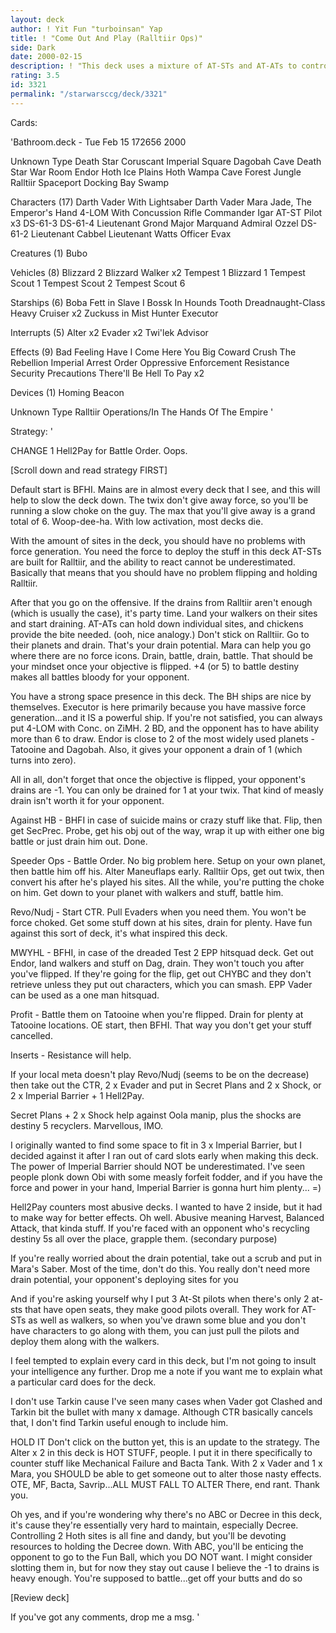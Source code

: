 ```yaml
---
layout: deck
author: ! Yit Fun "turboinsan" Yap
title: ! "Come Out And Play (Ralltiir Ops)"
side: Dark
date: 2000-02-15
description: ! "This deck uses a mixture of AT-STs and AT-ATs to control the ground. Flips, then holds the objective down."
rating: 3.5
id: 3321
permalink: "/starwarsccg/deck/3321"
---
```

Cards: 

'Bathroom.deck - Tue Feb 15 172656 2000


Unknown Type
Death Star
Coruscant Imperial Square
Dagobah Cave
Death Star War Room
Endor
Hoth Ice Plains
Hoth Wampa Cave
Forest
Jungle
Ralltiir
Spaceport Docking Bay
Swamp

Characters (17)
Darth Vader With Lightsaber
Darth Vader
Mara Jade, The Emperor's Hand
4-LOM With Concussion Rifle
Commander Igar
AT-ST Pilot  x3
DS-61-3
DS-61-4
Lieutenant Grond
Major Marquand
Admiral Ozzel
DS-61-2
Lieutenant Cabbel
Lieutenant Watts
Officer Evax

Creatures (1)
Bubo

Vehicles (8)
Blizzard 2
Blizzard Walker  x2
Tempest 1
Blizzard 1
Tempest Scout 1
Tempest Scout 2
Tempest Scout 6

Starships (6)
Boba Fett in Slave I
Bossk In Hounds Tooth
Dreadnaught-Class Heavy Cruiser  x2
Zuckuss in Mist Hunter
Executor

Interrupts (5)
Alter  x2
Evader	x2
Twi'lek Advisor

Effects (9)
Bad Feeling Have I
Come Here You Big Coward
Crush The Rebellion
Imperial Arrest Order
Oppressive Enforcement
Resistance
Security Precautions
There'll Be Hell To Pay  x2

Devices (1)
Homing Beacon

Unknown Type
Ralltiir Operations/In The Hands Of The Empire
'

Strategy: '

CHANGE 1 Hell2Pay for Battle Order. Oops.

[Scroll down and read strategy FIRST]

Default start is BFHI. Mains are in almost every deck that I see, and this will help to slow the deck down. The twix don't give away force, so you'll be running a slow choke on the guy. The max that you'll give away is a grand total of 6. Woop-dee-ha. With low activation, most decks die.

With the amount of sites in the deck, you should have no problems with force generation. You need the force to deploy the stuff in this deck AT-STs are built for Ralltiir, and the ability to react cannot be underestimated. Basically that means that you should have no problem flipping and holding Ralltiir.

After that you go on the offensive. If the drains from Ralltiir aren't enough (which is usually the case), it's party time. Land your walkers on their sites and start draining. AT-ATs can hold down individual sites, and chickens provide the bite needed. (ooh, nice analogy.) Don't stick on Ralltiir. Go to their planets and drain. That's your drain potential. Mara can help you go where there are no force icons. Drain, battle, drain, battle. That should be your mindset once your objective is flipped. +4 (or 5) to battle destiny makes all battles bloody for your opponent.

You have a strong space presence in this deck. The BH ships are nice by themselves. Executor is here primarily because you have massive force generation...and it IS a powerful ship. If you're not satisfied, you can always put 4-LOM with Conc. on ZiMH. 2 BD, and the opponent has to have ability more than 6 to draw. Endor is close to 2 of the most widely used planets - Tatooine and Dagobah. Also, it gives your opponent a drain of 1 (which turns into zero).

All in all, don't forget that once the objective is flipped, your opponent's drains are -1. You can only be drained for 1 at your twix. That kind of measly drain isn't worth it for your opponent.

Against HB - BHFI in case of suicide mains or crazy stuff like that. Flip, then get SecPrec. Probe, get his obj out of the way, wrap it up with either one big battle or just drain him out. Done.

Speeder Ops - Battle Order. No big problem here. Setup on your own planet, then battle him off his. Alter Maneuflaps early. Ralltiir Ops, get out twix, then convert his after he's played his sites. All the while, you're putting the choke on him. Get down to your planet with walkers and stuff, battle him.

Revo/Nudj - Start CTR. Pull Evaders when you need them. You won't be force choked. Get some stuff down at his sites, drain for plenty. Have fun against this sort of deck, it's what inspired this deck.

MWYHL - BFHI, in case of the dreaded Test 2 EPP hitsquad deck. Get out Endor, land walkers and stuff on Dag, drain. They won't touch you after you've flipped. If they're going for the flip, get out CHYBC and they don't retrieve unless they put out characters, which you can smash. EPP Vader can be used as a one man hitsquad.

Profit - Battle them on Tatooine when you're flipped. Drain for plenty at Tatooine locations. OE start, then BFHI. That way you don't get your stuff cancelled.

Inserts - Resistance will help.

If your local meta doesn't play Revo/Nudj (seems to be on the decrease) then take out the CTR, 2 x Evader and put in Secret Plans and 2 x Shock, or 2 x Imperial Barrier + 1 Hell2Pay.

Secret Plans + 2 x Shock help against Oola manip, plus the shocks are destiny 5 recyclers. Marvellous, IMO.

I originally wanted to find some space to fit in 3 x Imperial Barrier, but I decided against it after I ran out of card slots early when making this deck. The power of Imperial Barrier should NOT be underestimated. I've seen people plonk down Obi with some measly forfeit fodder, and if you have the force and power in your hand, Imperial Barrier is gonna hurt him plenty... =)

Hell2Pay counters most abusive decks. I wanted to have 2 inside, but it had to make way for better effects. Oh well. Abusive meaning Harvest, Balanced Attack, that kinda stuff. If you're faced with an opponent who's recycling destiny 5s all over the place, grapple them. (secondary purpose)

If you're really worried about the drain potential, take out a scrub and put in Mara's Saber. Most of the time, don't do this. You really don't need more drain potential, your opponent's deploying sites for you

And if you're asking yourself why I put 3 At-St pilots when there's only 2 at-sts that have open seats, they make good pilots overall. They work for AT-STs as well as walkers, so when you've drawn some blue and you don't have characters to go along with them, you can just pull the pilots and deploy them along with the walkers.

I feel tempted to explain every card in this deck, but I'm not going to insult your intelligence any further. Drop me a note if you want me to explain what a particular card does for the deck.

I don't use Tarkin cause I've seen many cases when Vader got Clashed and Tarkin bit the bullet with many x damage. Although CTR basically cancels that, I don't find Tarkin useful enough to include him.

HOLD IT Don't click on the button yet, this is an update to the strategy. The Alter x 2 in this deck is HOT STUFF, people. I put it in there specifically to counter stuff like Mechanical Failure and Bacta Tank. With 2 x Vader and 1 x Mara, you SHOULD be able to get someone out to alter those nasty effects. OTE, MF, Bacta, Savrip...ALL MUST FALL TO ALTER There, end rant. Thank you.

Oh yes, and if you're wondering why there's no ABC or Decree in this deck, it's cause they're essentially very hard to maintain, especially Decree. Controlling 2 Hoth sites is all fine and dandy, but you'll be devoting resources to holding the Decree down. With ABC, you'll be enticing the opponent to go to the Fun Ball, which you DO NOT want. I might consider slotting them in, but for now they stay out cause I believe the -1 to drains is heavy enough. You're supposed to battle...get off your butts and do so

[Review deck]

If you've got any comments, drop me a msg.	'
